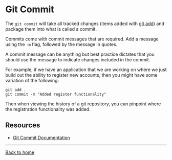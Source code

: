 # Git Commit

The `git commit` will take all tracked changes (items added with [git add](/Add.md)) and package them into what is called a commit.

Commits come with commit messages that are required. Add a message using the `-m` flag, followed by the message in quotes.

A commit message can be anything but best practice dictates that you should use the message to indicate changes included in the commit.

For example, if we have an application that we are working on where we just build out the ability to register new accounts, then you might have some variation of the following:

``` 
git add .
git commit -m "Added register functionality"
``` 

Then when viewing the history of a git repository, you can pinpoint where the registration functionality was added.

## Resources

- [Git Commit Documentation](https://git-scm.com/docs/git-commit)

---

[Back to home](../README.md)